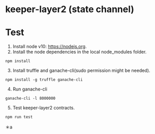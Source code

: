 # keeper-layer2 (state channel)

# Test
1. Install node v10: https://nodejs.org.
2. Install the node dependencies in the local node_modules folder.

```
npm install
```
3. Install truffle and ganache-cli(sudo permission might be needed).
```
npm install -g truffle ganache-cli
```
4. Run ganache-cli
```
ganache-cli -l 8000000
```
5. Test keeper-layer2 contracts.
```
npm run test
```
＊a



